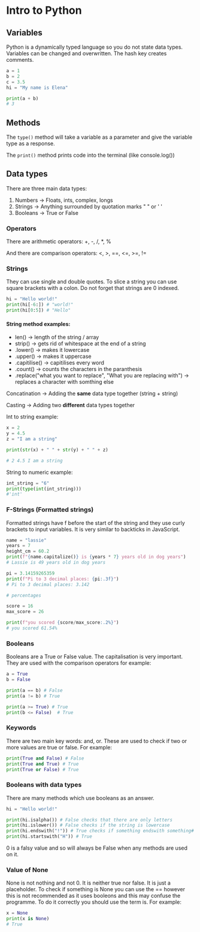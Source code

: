 # Intro to Python

## Variables
Python is a dynamically typed language so you do not state data types. 
Variables can be changed and overwritten. The hash key creates comments.
```python
a = 1
b = 2
c = 3.5
hi = "My name is Elena"

print(a + b)
# 3
```
## Methods

The `type()` method will take a variable as a parameter and give the variable type as a response.

The `print()` method prints code into the terminal (like console.log())

## Data types

There are three main data types:

1. Numbers -> Floats, ints, complex, longs
2. Strings -> Anything surrounded by quotation marks " " or  ' '
3. Booleans -> True or False

### Operators

There are arithmetic operators:
+, -, /, *, %

And there are comparison operators:
<, >, ==, <=, >=, !=

### Strings

They can use single and double quotes. To slice a string you can use square brackets with a colon.
Do not forget that strings are 0 indexed.

```python
hi = "Hello world!"
print(hi[-6:]) # "world!"
print(hi[0:5]) # "Hello"
```
#### String method examples:

- len() -> length of the string / array
- strip() -> gets rid of whitespace at the end of a string
- .lower() -> makes it lowercase
- .upper() -> makes it uppercase
- .capitilise() -> capitilises every word
- .count() -> counts the characters in the paranthesis
- .replace("what you want to replace", "What you are replacing with") -> replaces a character with somthing else

Concatination -> Adding the **same** data type together (string + string)

Casting -> Adding two **different** data types together

Int to string example:
```python
x = 2
y = 4.5
z = "I am a string"

print(str(x) + " " + str(y) + " " + z)

# 2 4.5 I am a string
```
String to numeric example:
```python
int_string = "6"
print(type(int(int_string)))
#'int'
```

### F-Strings (Formatted strings)

Formatted strings have f before the start of the string and they use curly brackets to input variables. It is very similar to backticks in JavaScript.

```python
name = "lassie"
years = 7
height_cm = 60.2
print(f"{name.capitalize()} is {years * 7} years old in dog years")
# Lassie is 49 years old in dog years

pi = 3.14159265359
print(f"Pi to 3 decimal places: {pi:.3f}")
# Pi to 3 decimal places: 3.142

# percentages

score = 16
max_score = 26

print(f"you scored {score/max_score:.2%}")
# you scored 61.54%
```

### Booleans

Booleans are a True or False value. The capitalisation is very important.
They are used with the comparison operators for example:

```python
a = True
b = False

print(a == b) # False
print(a != b) # True

print(a >= True) # True
print(b <= False)  # True
```
### Keywords

There are two main key words: and, or. These are used to check if two or more values are true or false.
For example:
```python
print(True and False) # False
print(True and True) # True
print(True or False) # True
```
### Booleans with data types

There are many methods which use booleans as an answer.
 ```python
 hi = "Hello world!"

print(hi.isalpha()) # False checks that there are only letters
print(hi.islower()) # False checks if the string is lowercase
print(hi.endswith("!")) # True checks if something endswith something#
print(hi.startswith("H")) # True
 ```
0 is a falsy value and so will always be False when any methods are used on it.

### Value of None

None is not nothing and not 0. It is neither true nor false. It is just a placeholder.
To check if something is None you can use the == however this is not recommended as it uses booleons and this may confuse the programme.
To do it correctly you should use the term is. For example:

```python
x = None
print(x is None)
# True
```
